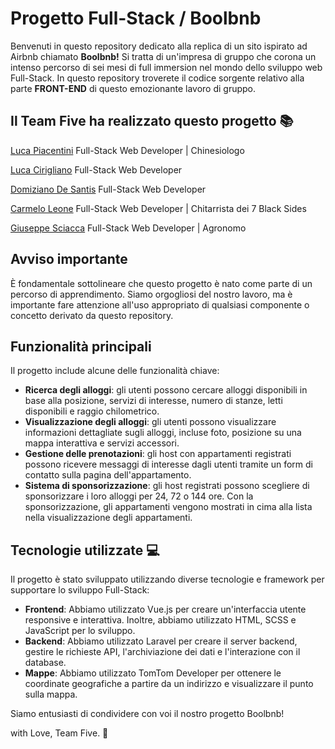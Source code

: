 # Progetto Full-Stack / Boolbnb

Benvenuti in questo repository dedicato alla replica di un sito ispirato ad Airbnb chiamato **Boolbnb!** Si tratta di un'impresa di gruppo che corona un intenso percorso di sei mesi di full immersion nel mondo dello sviluppo web Full-Stack. In questo repository troverete il codice sorgente relativo alla parte **FRONT-END** di questo emozionante lavoro di gruppo.

## Il Team Five ha realizzato questo progetto 📚

[Luca Piacentini](https://github.com/LookasWasTaken)
Full-Stack Web Developer | Chinesiologo

[Luca Cirigliano](https://github.com/L-cir94)
Full-Stack Web Developer

[Domiziano De Santis](https://github.com/DeSantisDomiziano)
Full-Stack Web Developer

[Carmelo Leone](https://github.com/LeoneCarmelo) 
Full-Stack Web Developer | Chitarrista dei 7 Black Sides

[Giuseppe Sciacca](https://github.com/giuseppesciacca)
Full-Stack Web Developer | Agronomo

## Avviso importante

È fondamentale sottolineare che questo progetto è nato come parte di un percorso di apprendimento. Siamo orgogliosi del nostro lavoro, ma è importante fare attenzione all'uso appropriato di qualsiasi componente o concetto derivato da questo repository.

## Funzionalità principali

Il progetto include alcune delle funzionalità chiave:

- **Ricerca degli alloggi**: gli utenti possono cercare alloggi disponibili in base alla posizione, servizi di interesse, numero di stanze, letti disponibili e raggio chilometrico.
- **Visualizzazione degli alloggi**: gli utenti possono visualizzare informazioni dettagliate sugli alloggi, incluse foto, posizione su una mappa interattiva e servizi accessori.
- **Gestione delle prenotazioni**: gli host con appartamenti registrati possono ricevere messaggi di interesse dagli utenti tramite un form di contatto sulla pagina dell'appartamento.
- **Sistema di sponsorizzazione**: gli host registrati possono scegliere di sponsorizzare i loro alloggi per 24, 72 o 144 ore. Con la sponsorizzazione, gli appartamenti vengono mostrati in cima alla lista nella visualizzazione degli appartamenti.

## Tecnologie utilizzate 💻

Il progetto è stato sviluppato utilizzando diverse tecnologie e framework per supportare lo sviluppo Full-Stack:

- **Frontend**: Abbiamo utilizzato Vue.js per creare un'interfaccia utente responsive e interattiva. Inoltre, abbiamo utilizzato HTML, SCSS e JavaScript per lo sviluppo.
- **Backend**: Abbiamo utilizzato Laravel per creare il server backend, gestire le richieste API, l'archiviazione dei dati e l'interazione con il database.
- **Mappe**: Abbiamo utilizzato TomTom Developer per ottenere le coordinate geografiche a partire da un indirizzo e visualizzare il punto sulla mappa.

Siamo entusiasti di condividere con voi il nostro progetto Boolbnb!

with Love, Team Five. 🌱
